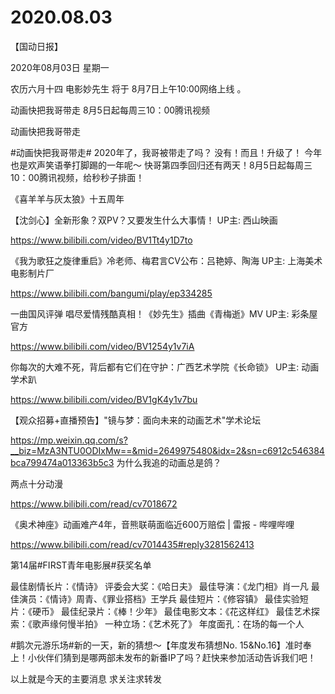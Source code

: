 # 2020.08.03

【国动日报】

2020年08月03日  星期一

农历六月十四
 电影妙先生 将于 8月7日上午10:00网络上线  。



动画快把我哥带走   8月5日起每周三10：00腾讯视频

动画快把我哥带走                    

#动画快把我哥带走#
2020年了，我哥被带走了吗？
没有！而且！升级了！
今年也是欢声笑语拳打脚踢的一年呢～
快哥第四季回归还有两天！8月5日起每周三10：00腾讯视频，给秒秒子排面！



《喜羊羊与灰太狼》十五周年


【沈剑心】全新形象？双PV？又要发生什么大事情！ UP主: 西山映画


https://www.bilibili.com/video/BV1Tt4y1D7to

《我为歌狂之旋律重启》冷老师、梅君言CV公布：吕艳婷、陶海 UP主: 上海美术电影制片厂

https://www.bilibili.com/bangumi/play/ep334285




一曲国风评弹 唱尽爱情残酷真相！《妙先生》插曲《青梅逝》MV UP主: 彩条屋官方


https://www.bilibili.com/video/BV1254y1v7iA


你每次的大难不死，背后都有它们在守护：广西艺术学院《长命锁》 UP主: 动画学术趴

https://www.bilibili.com/video/BV1gK4y1v7bu


【观众招募+直播预告】"镜与梦：面向未来的动画艺术"学术论坛

https://mp.weixin.qq.com/s?__biz=MzA3NTU0ODIxMw==&mid=2649975480&idx=2&sn=c6912c546384bca799474a013363b5c3
为什么我追的动画总是鸽？

两点十分动漫              

https://www.bilibili.com/read/cv7018672


《奥术神座》动画难产4年，音熊联萌面临近600万赔偿 | 雷报 - 哔哩哔哩

https://www.bilibili.com/read/cv7014435#reply3281562413

第14届#FIRST青年电影展#获奖名单

最佳剧情长片：《情诗》
评委会大奖：《哈日夫》
最佳导演：《龙门相》肖一凡
最佳演员：《情诗》周青、《罪业搭档》王学兵
最佳短片：《修容镇》
最佳实验短片：《硬币》
最佳纪录片：《棒！少年》
最佳电影文本：《花这样红》
最佳艺术探索：《歌声缘何慢半拍》
一种立场：《艺术死了》
年度面孔：在场的每一个人

#鹅次元游乐场#新的一天，新的猜想～【年度发布猜想No. 15&No.16】准时奉上！小伙伴们猜到是哪两部未发布的新番IP了吗？赶快来参加活动告诉我们吧！



以上就是今天的主要消息
求关注求转发



